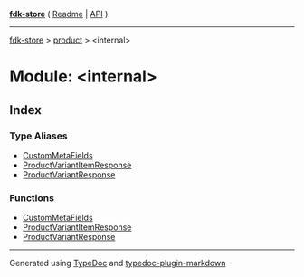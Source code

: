 [**fdk-store**](../../README.md) ( [Readme](../../README.md) \| [API](../../API.md) )

---

[fdk-store](../../API.md) > [product](../README.md) > \<internal\>

# Module: \<internal\>

## Index

### Type Aliases

- [CustomMetaFields](type-aliases/type-alias.CustomMetaFields.md)
- [ProductVariantItemResponse](type-aliases/type-alias.ProductVariantItemResponse.md)
- [ProductVariantResponse](type-aliases/type-alias.ProductVariantResponse.md)

### Functions

- [CustomMetaFields](functions/function.CustomMetaFields-1.md)
- [ProductVariantItemResponse](functions/function.ProductVariantItemResponse-1.md)
- [ProductVariantResponse](functions/function.ProductVariantResponse-1.md)

---

Generated using [TypeDoc](https://typedoc.org/) and [typedoc-plugin-markdown](https://www.npmjs.com/package/typedoc-plugin-markdown)
